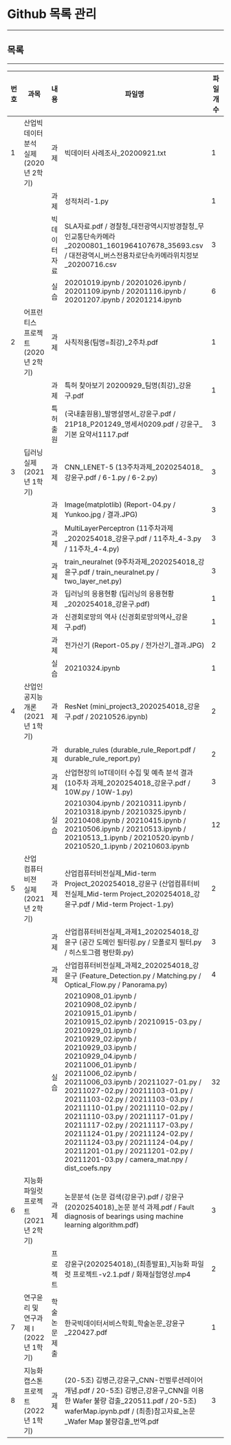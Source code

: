 # Github 목록 관리
---

## 목록
---
| 번호 | 과목 | 내용 | 파일명 | 파일개수 |
| ----- | -- | -- | -- | -----|
| 1 | 산업빅데이터 분석 실제 (2020년 2학기) | 과제 | 빅데이터 사례조사_20200921.txt | 1 |
| | | 과제 | 성적처리-1.py | 1 |
| | | 빅데이터자료 | SLA자료.pdf / 경찰청_대전광역시지방경찰청_무인교통단속카메라_20200801_1601964107678_35693.csv / 대전광역시_버스전용차로단속카메라위치정보_20200716.csv | 3 |
| | | 실습 | 20201019.ipynb / 20201026.ipynb / 20201109.ipynb / 20201116.ipynb / 20201207.ipynb / 20201214.ipynb | 6 |
| 2 | 어프런티스 프로젝트 (2020년 2학기) | 과제 | 사칙적용(팀명=최강)_2주차.pdf | 1 | 
| | | 과제 | 특허 찾아보기 20200929_팀명(최강)_강윤구.pdf | 1 |
| | | 특허출원 | (국내출원용)_발명설명서_강윤구.pdf / 21P18_P201249_명세서0209.pdf / 강윤구_기본 요약서1117.pdf | 3 |
| 3 | 딥러닝 실제 (2021년 1학기) | 과제 | CNN_LENET-5 (13주차과제_2020254018_강윤구.pdf / 6-1.py / 6-2.py) | 3 |
| | | 과제 | Image(matplotlib) (Report-04.py / Yunkoo.jpg / 결과.JPG) | 3 |
| | | 과제 | MultiLayerPerceptron (11주차과제_2020254018_강윤구.pdf / 11주차_4-3.py / 11주차_4-4.py) | 3 |
| | | 과제 | train_neuralnet (9주차과제_2020254018_강윤구.pdf / train_neuralnet.py / two_layer_net.py) | 3 |
| | | 과제 | 딥러닝의 응용현황 (딥러닝의 응용현황_2020254018_강윤구.pdf) | 1 |
| | | 과제 | 신경회로망의 역사 (신경회로망의역사_강윤구.pdf) | 1 |
| | | 과제 | 전가산기 (Report-05.py / 전가산기_결과.JPG) | 2 |
| | | 실습 | 20210324.ipynb | 1 | 
| 4 | 산업인공지능개론 (2021년 1학기) | 과제 | ResNet (mini_project3_2020254018_강윤구.pdf / 20210526.ipynb) | 2 |
| | | 과제 | durable_rules (durable_rule_Report.pdf / durable_rule_report.py) | 2 |
| | | 과제 | 산업현장의 IoT데이터 수집 및 예측 분석 결과 (10주차 과제_2020254018_강윤구.pdf / 10W.py / 10W-1.py) | 3 |
| | | 실습 | 20210304.ipynb / 20210311.ipynb / 20210318.ipynb / 20210325.ipynb / 20210408.ipynb / 20210415.ipynb / 20210506.ipynb / 20210513.ipynb / 20210513_1.ipynb / 20210520.ipynb / 20210520_1.ipynb / 20210603.ipynb | 12 |
| 5 | 산업 컴퓨터비젼 실제 (2021년 2학기) | 과제 | 산업컴퓨터비전실제_Mid-term Project_2020254018_강윤구 (산업컴퓨터비전실제_Mid-term Project_2020254018_강윤구.pdf / Mid-term Project-1.py) | 2 |
| | | 과제 | 산업컴퓨터비전실제_과제1_2020254018_강윤구 (공간 도메인 필터링.py / 모폴로지 필터.py / 히스토그램 평탄화.py) | 3 |
| | | 과제 | 산업컴퓨터비전실제_과제2_2020254018_강윤구 (Feature_Detection.py / Matching.py / Optical_Flow.py / Panorama.py) | 4 |
| | | 실습 | 20210908_01.ipynb / 20210908_02.ipynb / 20210915_01.ipynb / 20210915_02.ipynb / 20210915-03.py / 20210929_01.ipynb / 20210929_02.ipynb / 20210929_03.ipynb / 20210929_04.ipynb / 20211006_01.ipynb / 20211006_02.ipynb / 20211006_03.ipynb / 20211027-01.py / 20211027-02.py / 20211103-01.py / 20211103-02.py / 20211103-03.py / 20211110-01.py / 20211110-02.py / 20211110-03.py / 20211117-01.py / 20211117-02.py / 20211117-03.py / 20211124-01.py / 20211124-02.py / 20211124-03.py / 20211124-04.py / 20211201-01.py / 20211201-02.py / 20211201-03.py / camera_mat.npy / dist_coefs.npy | 32 |
| 6 | 지능화 파일럿 프로젝트 (2021년 2학기) | 과제 | 논문분석 (논문 검색(강윤구).pdf / 강윤구(2020254018)_논문 분석 과제.pdf / Fault diagnosis of bearings using machine learning algorithm.pdf) | 3 |
| | | 프로젝트 | 강윤구(2020254018)_(최종발표)_지능화 파일럿 프로젝트-v2.1.pdf / 화재실험영상.mp4 | 2 |
| 7 | 연구윤리 및 연구과제 I (2022년 1학기) | 학술논문제출 | 한국빅데이터서비스학회_학술논문_강윤구_220427.pdf | 1 |
| 8 | 지능화 캡스톤 프로젝트 (2022년 1학기) | 과제 | (20-5조) 김병근,강윤구_CNN-컨벌루션레이어 개념.pdf / 20-5조) 김병근,강윤구_CNN을 이용한 Wafer 불량 검출_220511.pdf / 20-5조) waferMap.ipynb.pdf / (최종)참고자료_논문_Wafer Map 불량검출_번역.pdf | 3 |
